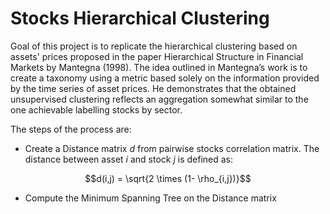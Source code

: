 # Stocks Hierarchical Clustering

Goal of this project is to replicate the hierarchical clustering based on assets' prices proposed in the paper Hierarchical Structure in Financial Markets by Mantegna (1998).
The idea outlined in Mantegna’s work is to create a taxonomy using a metric based solely on the
information provided by the time series of asset prices. He demonstrates that the obtained unsupervised clustering
reflects an aggregation somewhat similar to the one achievable labelling stocks by sector.

The steps of the process are:
- Create a Distance matrix $d$ from pairwise stocks correlation matrix. The distance between asset $i$ and stock $j$ is defined as: 

$$d(i,j) = \sqrt{2 \times (1- \rho_{i,j})}$$

- Compute the Minimum Spanning Tree on the Distance matrix
